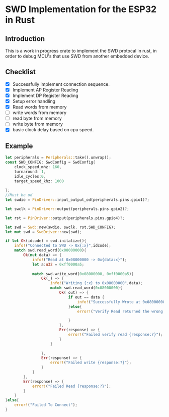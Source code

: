 # SWD Implementation for the ESP32 in Rust

## Introduction
This is a work in progress crate to implement the SWD protocal in rust, in order to debug MCU's that use SWD from another embedded device. 

## Checklist
- [x] Successfully implement connection sequence.
- [x] Implement AP Register Reading
- [x] Implement DP Register Reading
- [x] Setup error handling
- [x] Read words from memory 
- [ ] write words from memory 
- [ ] read byte from memory 
- [ ] write byte from memory 
- [x] basic clock delay based on cpu speed.
## Example
```rs
let peripherals = Peripherals::take().unwrap();
const SWD_CONFIG: SwdConfig = SwdConfig{
    clock_speed_mhz: 160,
    turnaround: 1,
    idle_cycles:0,
    target_speed_khz: 1000
        
};
//Must be od
let swdio = PinDriver::input_output_od(peripherals.pins.gpio1)?;

let swclk = PinDriver::output(peripherals.pins.gpio2)?;

let rst = PinDriver::output(peripherals.pins.gpio4)?;

let swd = Swd::new(swdio, swclk, rst,SWD_CONFIG);
let mut swd = SwdDriver::new(swd);

if let Ok(idcode) = swd.initalize(){
    info!("Connected to SWD -> 0x{:x}",idcode);
    match swd.read_word(0x08000000){
        Ok(mut data) => {
            info!("Read at 0x08000000 -> 0x{data:x}");
            let a:u32 = 0xff0000a5;
            
            match swd.write_word(0x08000000, 0xff0000a5){
                Ok(_) => {
                    info!("Writing {:x} to 0x08000000",data);
                    match swd.read_word(0x08000000){
                        Ok( out) => {
                            if out == data {
                                info!("Successfully Wrote at 0x08000000 -> {:x}",out);
                            }else{
                                error!("Verify Read returned the wrong 0x08000000 -> {:x} instead of {:x}",out,data);

                            }
                        },
                        Err(response) => {
                            error!("Failed verify read {response:?}");
                        }
                    }
                    
                },
                Err(response) => {
                    error!("Failed write {response:?}");
                }
            }
        },
        Err(response) => {
            error!("Failed Read {response:?}");
        }
    }
}else{
    error!("Failed To Connect");
}
```